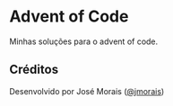 Advent of Code
========

Minhas soluções para o advent of code.

Créditos
-------

Desenvolvido por José Morais ([@jmorais](https://github.com/jmorais))